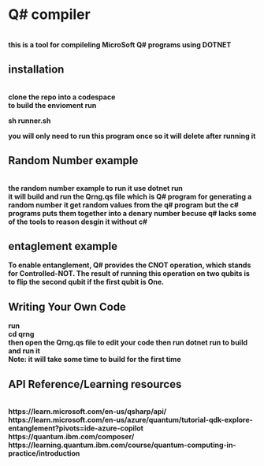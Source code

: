 <h1>Q# compiler</h1>
<br>
<b>this is a tool for compileling MicroSoft Q# programs using DOTNET </b>
<h2>installation</h2>
<br>
<b>clone the repo into a codespace<br></b>
<b>to build the envioment run <br><p>sh runner.sh</p>you will only need to run this program once so it will delete after running it</b>
<h2>Random Number example</h2>
<br>
<b>the random number example to run it use dotnet run <br>it will build and run the Qrng.qs file which is Q# program for generating a random number</b>
<b>it get random values from the q# program but the c# programs puts them together into a denary number becuse q# lacks some of the tools to reason desgin it without c#</b>
<h2>entaglement example</h2>
<b>To enable entanglement, Q# provides the CNOT operation, which stands for Controlled-NOT. The result of running this operation on two qubits is to flip the second qubit if the first qubit is One.</b>


<h2>Writing Your Own Code</h2>
<b>run<br>cd qrng<br>then open the Qrng.qs file to edit your code then run dotnet run to build and run it<br>Note: it will take some time to build for the first time</b>
<h2>API Reference/Learning resources</h2>
<br>
<b>https://learn.microsoft.com/en-us/qsharp/api/</b><br>
<b>https://learn.microsoft.com/en-us/azure/quantum/tutorial-qdk-explore-entanglement?pivots=ide-azure-copilot</b><br>
<b>https://quantum.ibm.com/composer/</b><br>
<b>https://learning.quantum.ibm.com/course/quantum-computing-in-practice/introduction</b>
